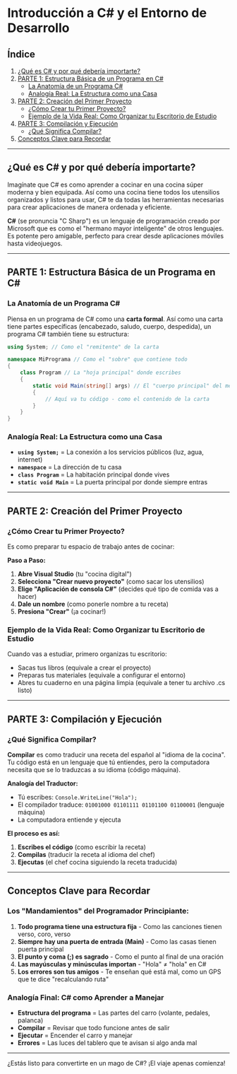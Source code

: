 # Introducción a C# y el Entorno de Desarrollo

## Índice

1. [¿Qué es C# y por qué debería importarte?](#qué-es-c-y-por-qué-debería-importarte)
2. [PARTE 1: Estructura Básica de un Programa en C#](#parte-1-estructura-básica-de-un-programa-en-c)
   - [La Anatomía de un Programa C#](#la-anatomía-de-un-programa-c)
   - [Analogía Real: La Estructura como una Casa](#analogía-real-la-estructura-como-una-casa)
3. [PARTE 2: Creación del Primer Proyecto](#parte-2-creación-del-primer-proyecto)
   - [¿Cómo Crear tu Primer Proyecto?](#cómo-crear-tu-primer-proyecto)
   - [Ejemplo de la Vida Real: Como Organizar tu Escritorio de Estudio](#ejemplo-de-la-vida-real-como-organizar-tu-escritorio-de-estudio)
4. [PARTE 3: Compilación y Ejecución](#parte-3-compilación-y-ejecución)
   - [¿Qué Significa Compilar?](#qué-significa-compilar)
5. [Conceptos Clave para Recordar](#conceptos-clave-para-recordar)

---

## ¿Qué es C# y por qué debería importarte?

Imagínate que C# es como aprender a cocinar en una cocina súper moderna y bien equipada. Así como una cocina tiene todos los utensilios organizados y listos para usar, C# te da todas las herramientas necesarias para crear aplicaciones de manera ordenada y eficiente.

**C#** (se pronuncia "C Sharp") es un lenguaje de programación creado por Microsoft que es como el "hermano mayor inteligente" de otros lenguajes. Es potente pero amigable, perfecto para crear desde aplicaciones móviles hasta videojuegos.

---

## PARTE 1: Estructura Básica de un Programa en C#

### La Anatomía de un Programa C#

Piensa en un programa de C# como una **carta formal**. Así como una carta tiene partes específicas (encabezado, saludo, cuerpo, despedida), un programa C# también tiene su estructura:

```csharp
using System; // Como el "remitente" de la carta

namespace MiPrograma // Como el "sobre" que contiene todo
{
    class Program // La "hoja principal" donde escribes
    {
        static void Main(string[] args) // El "cuerpo principal" del mensaje
        {
            // Aquí va tu código - como el contenido de la carta
        }
    }
}
```

### Analogía Real: La Estructura como una Casa

- **`using System;`** = La conexión a los servicios públicos (luz, agua, internet)
- **`namespace`** = La dirección de tu casa
- **`class Program`** = La habitación principal donde vives
- **`static void Main`** = La puerta principal por donde siempre entras

---

## PARTE 2: Creación del Primer Proyecto

### ¿Cómo Crear tu Primer Proyecto?

Es como preparar tu espacio de trabajo antes de cocinar:

**Paso a Paso:**
1. **Abre Visual Studio** (tu "cocina digital")
2. **Selecciona "Crear nuevo proyecto"** (como sacar los utensilios)
3. **Elige "Aplicación de consola C#"** (decides qué tipo de comida vas a hacer)
4. **Dale un nombre** (como ponerle nombre a tu receta)
5. **Presiona "Crear"** (¡a cocinar!)

### Ejemplo de la Vida Real: Como Organizar tu Escritorio de Estudio

Cuando vas a estudiar, primero organizas tu escritorio:
- Sacas tus libros (equivale a crear el proyecto)
- Preparas tus materiales (equivale a configurar el entorno)
- Abres tu cuaderno en una página limpia (equivale a tener tu archivo .cs listo)

---

## PARTE 3: Compilación y Ejecución

### ¿Qué Significa Compilar?

**Compilar** es como traducir una receta del español al "idioma de la cocina". Tu código está en un lenguaje que tú entiendes, pero la computadora necesita que se lo traduzcas a su idioma (código máquina).

**Analogía del Traductor:**
- Tú escribes: `Console.WriteLine("Hola");`
- El compilador traduce: `01001000 01101111 01101100 01100001` (lenguaje máquina)
- La computadora entiende y ejecuta

**El proceso es así:**
1. **Escribes el código** (como escribir la receta)
2. **Compilas** (traducir la receta al idioma del chef)
3. **Ejecutas** (el chef cocina siguiendo la receta traducida)

---

## Conceptos Clave para Recordar

### Los "Mandamientos" del Programador Principiante:

1. **Todo programa tiene una estructura fija** - Como las canciones tienen verso, coro, verso
2. **Siempre hay una puerta de entrada (Main)** - Como las casas tienen puerta principal
3. **El punto y coma (;) es sagrado** - Como el punto al final de una oración
4. **Las mayúsculas y minúsculas importan** - "Hola" ≠ "hola" en C#
5. **Los errores son tus amigos** - Te enseñan qué está mal, como un GPS que te dice "recalculando ruta"

### Analogía Final: C# como Aprender a Manejar

- **Estructura del programa** = Las partes del carro (volante, pedales, palanca)
- **Compilar** = Revisar que todo funcione antes de salir
- **Ejecutar** = Encender el carro y manejar
- **Errores** = Las luces del tablero que te avisan si algo anda mal

---

¿Estás listo para convertirte en un mago de C#? ¡El viaje apenas comienza!